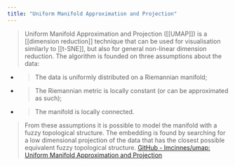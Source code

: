 ```yaml
---
title: "Uniform Manifold Approximation and Projection"
---
```


> Uniform Manifold Approximation and Projection ([[UMAP]]) is a [[dimension reduction]] technique that can be used for visualisation similarly to [[t-SNE]], but also for general non-linear dimension reduction. The algorithm is founded on three assumptions about the data:
- >  The data is uniformly distributed on a Riemannian manifold;
- >  The Riemannian metric is locally constant (or can be approximated as such);
- >  The manifold is locally connected.
>  From these assumptions it is possible to model the manifold with a fuzzy topological structure. The embedding is found by searching for a low dimensional projection of the data that has the closest possible equivalent fuzzy topological structure.
[GitHub - lmcinnes/umap: Uniform Manifold Approximation and Projection](https://github.com/lmcinnes/umap)

